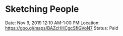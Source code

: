 # Sketching People

Date: Nov 9, 2019 12:10 AM-1:00 PM
Location: https://goo.gl/maps/BAZcHHCgcSfiGVoN7
Status: Paid